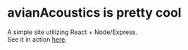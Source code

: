 # avianAcoustics is pretty cool

A simple site utilizing React + Node/Express.<br>
See it in action <a href="[http://example.com/](https://avianacoustics-backend.onrender.com)" target="_blank">here</a>.
